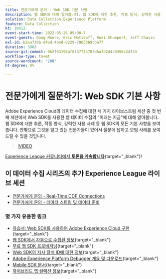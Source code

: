 ```yaml
---
title: 전문가에게 문의 - Web SDK 기본 사항
description: 웹 SDK에 대해 알아봅니다. 웹 SDK에 대한 추론, 작동 방식, 강력한 사용 사례 등 웹 SDK의 모든 기본 사항을 보여 줍니다.
solution: Data Collection,Experience Platform
feature: Data Collection
kt: 10412
event-start-time: 2022-05-26 09:00-7
event-guests: Doug Moore, Eric Matisoff, Rudi Shumpert, Jeff Chasin
exl-id: b2ea730b-d4ad-4be0-b229-7063369cba7f
duration: 3863
source-git-commit: 0b2f63198af8767f24783dbafd244c9398c24f33
workflow-type: tm+mt
source-wordcount: '208'
ht-degree: 0%

---
```


# 전문가에게 질문하기: Web SDK 기본 사항

Adobe Experience Cloud의 데이터 수집에 대한 세 가지 라이브스트림 세션 중 첫 번째 세션에서 Web SDK를 사용한 웹 데이터 수집의 &quot;미래는 지금&quot;에 대해 알아봅니다. 웹 SDK에 대한 추론, 작동 방식, 강력한 사용 사례 등 웹 SDK의 모든 기본 사항을 보여 줍니다. 안팎으로 그것을 알고 있는 전문가들이 있어서 질문에 답하고 모범 사례를 보여 드릴 수 있을 것입니다.

>[!VIDEO](https://video.tv.adobe.com/v/343335/?quality=12&learn=on)

[Experience League 커뮤니티에서 **토론을 계속합니다**](https://experienceleaguecommunities.adobe.com/t5/adobe-experience-platform-launch/experience-league-live-post-session-discussion-the-basics-of-web/m-p/454159?profile.language=ko#M283){target="_blank"}!

## 이 데이터 수집 시리즈의 추가 Experience League 라이브 세션

* [전문가에게 문의 - Real-Time CDP Connections](exl-live-episode-06-23-22.md)
* [전문가에게 문의 - 데이터 스트림 및 데이터 준비](exl-live-episode-07-21-22.md)

### 몇 가지 유용한 링크

* [자습서: Web SDK를 사용하여 Adobe Experience Cloud 구현](https://experienceleague.adobe.com/docs/platform-learn/implement-web-sdk/overview.html?lang=ko-KR){target="_blank"}
* [웹 SDK에서 자동으로 수집된 정보](https://experienceleague.adobe.com/docs/experience-platform/edge/data-collection/automatic-information.html?lang=ko){target="_blank"}
* [무료 웹 SDK 프로비저닝](https://adobe.ly/websdkaccess){target="_blank"}
* [Web SDK의 자사 장치 ID에 대한 정보](https://experienceleague.adobe.com/docs/experience-platform/edge/identity/first-party-device-ids.html?lang=ko){target="_blank"}
* [Adobe Experience Platform Debugger 개요 및 다운로드](https://experienceleague.adobe.com/docs/platform-learn/data-collection/debugger/overview.html?lang=ko){target="_blank"}
* [Mobile SDK 문서](https://developer.adobe.com/client-sdks/documentation/){target="_blank"}
* [하이브리드 앱 컬렉션 정보](https://experienceleague.adobe.com/docs/mobile-services/ios/sdk-reference-ios/hybrid-app.html?lang=ko){target="_blank"}

